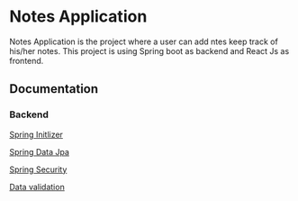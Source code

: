 
# Notes Application

Notes Application is the project where a user can add ntes keep track of his/her notes. This project is using Spring boot as backend and React Js as frontend. 




## Documentation

### Backend

[Spring Initlizer](https://start.spring.io/#!type=maven-project&language=java&platformVersion=3.3.3&packaging=jar&jvmVersion=21&groupId=com.vermau2k01&artifactId=notes_application&name=notes_application&description=Demo%20project%20for%20for%20notes%20application&packageName=com.vermau2k01.notes_application&dependencies=web,data-jpa,mysql,security,lombok,validation)

[Spring Data Jpa](https://docs.spring.io/spring-data/jpa/reference/index.html)

[Spring Security](https://spring.io/projects/spring-security)

[Data validation](https://www.baeldung.com/spring-boot-bean-validation)
